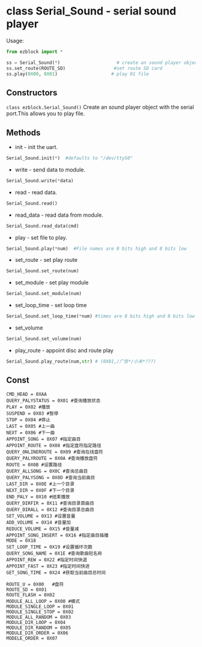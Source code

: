 # class Serial_Sound - serial sound player

Usage:
```python
from ezblock import *

ss = Serial_Sound(*)                     # create an sound player object from serial port and defaults to "/dev/ttyS0"
ss.set_route(ROUTE_SD)                  #set route SD card
ss.play(0X00, 0X01)                    # play 01 file
```

## Constructors
```class ezblock.Serial_Sound()```
Create an sound player object with the serial port.This allows you to play file.

## Methods
- init - init the uart.
```python
Serial_Sound.init(*)  #defaults to "/dev/ttyS0"
```
- write - send data to module.
```python
Serial_Sound.write(*data)
```
- read - read data.
```python
Serial_Sound.read()
```
- read_data - read data from module.
```python
Serial_Sound.read_data(cmd)
```
- play - set file to play.
```python
Serial_Sound.play(*num)  #File names are 8 bits high and 8 bits low
```
- set_route - set play route
```python
Serial_Sound.set_route(num) 
```
- set_module - set play module
```python
Serial_Sound.set_module(num) 
```
- set_loop_time - set loop time
```python
Serial_Sound.set_loop_time(*num) #times are 8 bits high and 8 bits low
```
- set_volume
```python
Serial_Sound.set_volume(num) 
```
- play_route - appoint disc and route play
```python
Serial_Sound.play_route(num,str) # (0X01,/广告*/小米*???)
```

## Const

    CMD_HEAD = 0XAA
    QUERY_PALYSTATUS = 0X01 #查询播放状态
    PLAY = 0X02 #播放
    SUSPEND = 0X03 #暂停
    STOP = 0X04 #停止
    LAST = 0X05 #上一曲
    NEXT = 0X06 #下一曲
    APPOINT_SONG = 0X07 #指定曲目
    APPOINT_ROUTE = 0X08 #指定盘符指定路径
    QUERY_ONLINEROUTE = 0X09 #查询在线盘符
    QUERY_PALYROUTE = 0X0A #查询播放盘符
    ROUTE = 0X0B #设置路径
    QUERY_ALLSONG = 0X0C #查询总曲目
    QUERY_PALYSONG = 0X0D #查询当前曲目
    LAST_DIR = 0X0E #上一个目录
    NEXT_DIR = 0X0F #下一个目录
    END_PALY = 0X10 #结束播放
    QUERY_DIRFIR = 0X11 #查询目录首曲目
    QUERY_DIRALL = 0X12 #查询目录总曲目
    SET_VOLUME = 0X13 #设置音量
    ADD_VOLUME = 0X14 #音量加
    REDUCE_VOLUME = 0X15 #音量减
    APPOINT_SONG_INSERT = 0X16 #指定曲目插播
    MODE = 0X18
    SET_LOOP_TIME = 0X19 #设置循环次数
    QUERY_SONG_NAME = 0X1E #查询歌曲短名称
    APPOINT_REW = 0X22 #指定时间快退
    APPOINT_FAST = 0X23 #指定时间快进
    GET_SONG_TIME = 0X24 #获取当前曲目总时间

    ROUTE_U = 0X00   #盘符
    ROUTE_SD = 0X01
    ROUTE_FLASH = 0X02
    MODULE_ALL_LOOP = 0X00 #模式
    MODULE_SINGLE_LOOP = 0X01
    MODULE_SINGLE_STOP = 0X02
    MODULE_ALL_RANDOM = 0X03
    MODULE_DIR_LOOP = 0X04
    MODULE_DIR_RANDOM = 0X05
    MODULE_DIR_ORDER = 0X06
    MODELE_ORDER = 0X07